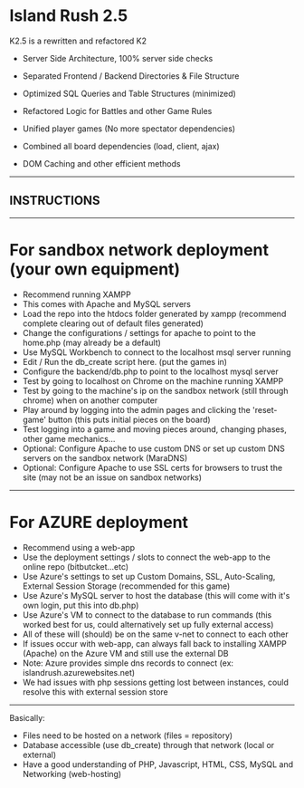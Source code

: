 # Island Rush 2.5

K2.5 is a rewritten and refactored K2

- Server Side Architecture, 100% server side checks

- Separated Frontend / Backend Directories & File Structure

- Optimized SQL Queries and Table Structures (minimized)

- Refactored Logic for Battles and other Game Rules

- Unified player games (No more spectator dependencies)

- Combined all board dependencies (load, client, ajax)

- DOM Caching and other efficient methods

------------

## INSTRUCTIONS

------------

# For sandbox network deployment (your own equipment)
- Recommend running XAMPP
- This comes with Apache and MySQL servers
- Load the repo into the htdocs folder generated by xampp (recommend complete clearing out of default files generated)
- Change the configurations / settings for apache to point to the home.php (may already be a default)
- Use MySQL Workbench to connect to the localhost msql server running
- Edit / Run the db_create script here. (put the games in)
- Configure the backend/db.php to point to the localhost mysql server
- Test by going to localhost on Chrome on the machine running XAMPP
- Test by going to the machine's ip on the sandbox network (still through chrome) when on another computer
- Play around by logging into the admin pages and clicking the 'reset-game' button (this puts initial pieces on the board)
- Test logging into a game and moving pieces around, changing phases, other game mechanics...
- Optional: Configure Apache to use custom DNS or set up custom DNS servers on the sandbox network (MaraDNS)
- Optional: Configure Apache to use SSL certs for browsers to trust the site (may not be an issue on sandbox networks)

------------

# For AZURE deployment
- Recommend using a web-app
- Use the deployment settings / slots to connect the web-app to the online repo (bitbutcket...etc)
- Use Azure's settings to set up Custom Domains, SSL, Auto-Scaling, External Session Storage (recommended for this game)
- Use Azure's MySQL server to host the database (this will come with it's own login, put this into db.php)
- Use Azure's VM to connect to the database to run commands (this worked best for us, could alternatively set up fully external access)
- All of these will (should) be on the same v-net to connect to each other
- If issues occur with web-app, can always fall back to installing XAMPP (Apache) on the Azure VM and still use the external DB
- Note: Azure provides simple dns records to connect (ex: islandrush.azurewebsites.net)
- We had issues with php sessions getting lost between instances, could resolve this with external session store

-------------
Basically:

- Files need to be hosted on a network (files = repository)
- Database accessible (use db_create) through that network (local or external)
- Have a good understanding of PHP, Javascript, HTML, CSS, MySQL and Networking (web-hosting)
